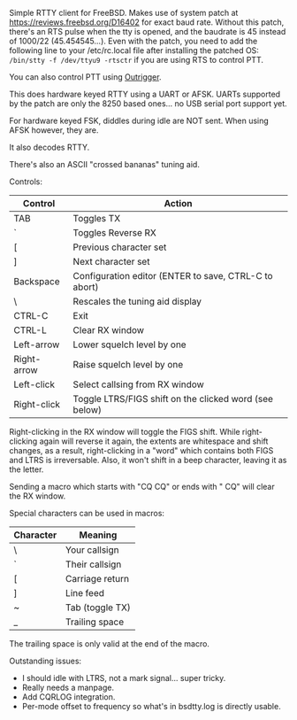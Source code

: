 Simple RTTY client for FreeBSD.  Makes use of system patch at
https://reviews.freebsd.org/D16402 for exact baud rate.  Without this patch,
there's an RTS pulse when the tty is opened, and the baudrate is 45 instead
of 1000/22 (45.454545...).  Even with the patch, you need to add the
following line to your /etc/rc.local file after installing the patched OS:
`/bin/stty -f /dev/ttyu9 -rtsctr` if you are using RTS to control PTT.

You can also control PTT using [Outrigger](https://github.com/openham/outrigger).

This does hardware keyed RTTY using a UART or AFSK.  UARTs supported by the
patch are only the 8250 based ones... no USB serial port support yet.

For hardware keyed FSK, diddles during idle are NOT sent.  When using AFSK
however, they are.

It also decodes RTTY.

There's also an ASCII "crossed bananas" tuning aid.


Controls:

| Control     | Action                                                 |
| ----------- | ------------------------------------------------------ |
| TAB         | Toggles TX                                             |
| `           | Toggles Reverse RX                                     |
| [           | Previous character set                                 |
| ]           | Next character set                                     |
| Backspace   | Configuration editor (ENTER to save, CTRL-C to abort)  |
| \           | Rescales the tuning aid display                        |
| CTRL-C      | Exit                                                   |
| CTRL-L      | Clear RX window                                        |
| Left-arrow  | Lower squelch level by one                             |
| Right-arrow | Raise squelch level by one                             |
| Left-click  | Select callsing from RX window                         |
| Right-click | Toggle LTRS/FIGS shift on the clicked word (see below) | 

Right-clicking in the RX window will toggle the FIGS shift.  While
right-clicking again will reverse it again, the extents are whitespace and
shift changes, as a result, right-clicking in a "word" which contains both
FIGS and LTRS is irreversable.  Also, it won't shift in a beep character,
leaving it as the letter.

Sending a macro which starts with "CQ CQ" or ends with " CQ" will clear the
RX window.

Special characters can be used in macros:

| Character | Meaning         |
| --------- | --------------- |
| \         | Your callsign   |
| `         | Their callsign  |
| [         | Carriage return |
| ]         | Line feed       |
| ~         | Tab (toggle TX) |
| _         | Trailing space  |

The trailing space is only valid at the end of the macro.

Outstanding issues:
* I should idle with LTRS, not a mark signal... super tricky.
* Really needs a manpage.
* Add CQRLOG integration.
* Per-mode offset to frequency so what's in bsdtty.log is directly usable.
